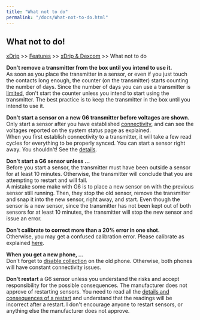 ```yaml
---
title: "What not to do"
permalink: "/docs/What-not-to-do.html"
---
```


## What not to do!
[xDrip](../README.md) >> [Features](./Features_page) >> [xDrip & Dexcom](./Dexcom_page) >> What not to do  
  
**Don't remove a transmitter from the box until you intend to use it.**  
As soon as you place the transmitter in a sensor, or even if you just touch the contacts long enough, the counter (on the transmitter) starts counting the number of days.  Since the number of days you can use a transmitter is [limited](./Transmitter-lifetime.md), don't start the counter unless you intend to start using the transmitter.  The best practice is to keep the transmitter in the box until you intend to use it.   

**Don't start a sensor on a new G6 transmitter before voltages are shown.**  
Only start a sensor after you have established [connectivity](/Proper-connectivity.md), and can see the voltages reported on the system status page as explained.  
When you first establish connectivity to a transmitter, it will take a few read cycles for everything to be properly synced.  You can start a sensor right away.  You shouldn't!  See the [details](./Starting-G6.md).  

**Don't start a G6 sensor unless ...**  
Before you start a sensor, the transmitter must have been outside a sensor for at least 10 minutes.  Otherwise, the transmitter will conclude that you are attempting to restart and will fail.  
A mistake some make with G6 is to place a new sensor on with the previous sensor still running.  Then, they stop the old sensor, remove the transmitter and snap it into the new sensor, right away, and start.  Even though the sensor is a new sensor, since the transmitter has not been kept out of both sensors for at least 10 minutes, the transmitter will stop the new sensor and issue an error.  

**Don't calibrate to correct more than a 20% error in one shot.**  
Otherwise, you may get a confused calibration error.  Please calibrate as explained [here](./Calibrate-G6.md).  

**When you get a new phone, ...**   
Don't forget to [disable collection](./Stop-xDrip.md) on the old phone.  Otherwise, both phones will have constant connectivity issues.  

**Don't restart** a G6 sensor unless you understand the risks and accept responsibility for the possible consequences.  The manufacturer does not approve of restarting sensors.  You need to read all the [details and consequences of a restart](./Restart-G6-sensor.md) and understand that the readings will be incorrect after a restart.  I don't encourage anyone to restart sensors, or anything else the manufacturer does not approve.  
